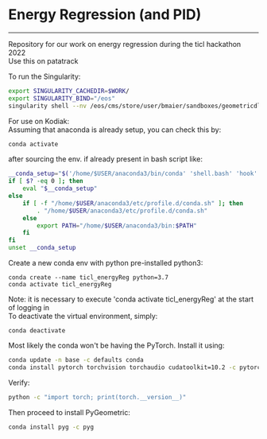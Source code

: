 # Energy Regression (and PID)
----

Repository for our work on energy regression during the ticl hackathon 2022\
Use this on patatrack 

To run the Singularity:
```bash
export SINGULARITY_CACHEDIR=$WORK/
export SINGULARITY_BIND="/eos"
singularity shell --nv /eos/cms/store/user/bmaier/sandboxes/geometricdl.sif 
```
For use on Kodiak:\
Assuming that anaconda is already setup, you can check this by:
```bash
conda activate
```
after sourcing the env. if already present in bash script like:
``` bash
__conda_setup="$('/home/$USER/anaconda3/bin/conda' 'shell.bash' 'hook' 2> /dev/null)"
if [ $? -eq 0 ]; then
    eval "$__conda_setup"
else
    if [ -f "/home/$USER/anaconda3/etc/profile.d/conda.sh" ]; then
        . "/home/$USER/anaconda3/etc/profile.d/conda.sh"
    else
        export PATH="/home/$USER/anaconda3/bin:$PATH"
    fi
fi
unset __conda_setup
```
Create a new conda env with python pre-installed python3:

```
conda create --name ticl_energyReg python=3.7
conda activate ticl_energyReg
```

Note: it is necessary to execute 'conda activate ticl_energyReg' at the start of logging in\
To deactivate the virtual environment, simply:

```
conda deactivate
```
Most likely the conda won't be having the PyTorch. Install it using:
```bash
conda update -n base -c defaults conda
conda install pytorch torchvision torchaudio cudatoolkit=10.2 -c pytorch
```
Verify:
```bash
python -c "import torch; print(torch.__version__)"
```
Then proceed to install PyGeometric:
```bash
conda install pyg -c pyg
```

